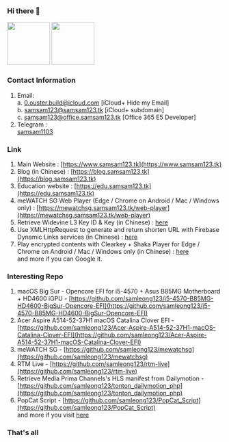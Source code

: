 ### Hi there 👋

<a href="https://github.com/samleong123"><img src="https://github-readme-stats.vercel.app/api?username=samleong123&show_icons=true&count_private=true" height=100 /></a>
<a href="https://github.com/samleong123"><img src="https://github-readme-stats.vercel.app/api/top-langs/?username=samleong123&layout=compact" height=100 /></a>


### Contact Information 
1. Email: </br>
a. <a href="mailto:0.ouster.build@icloud.com">0.ouster.build@icloud.com</a> [iCloud+ Hide my Email] </br> b. <a href="mailto:samsam123@samsam123.tk">samsam123@samsam123.tk</a> [iCloud+ subdomain]</br> c. <a href="mailto:samsam123@office.samsam123.tk">samsam123@office.samsam123.tk</a> [Office 365 E5 Developer]
2. Telegram : </br> <a href="https://t.me/samsam1103">samsam1103</a>

### Link 
1. Main Website : [https://www.samsam123.tk](https://www.samsam123.tk)
2. Blog (in Chinese) : [https://blog.samsam123.tk](https://blog.samsam123.tk)
3. Education website : [https://edu.samsam123.tk](https://edu.samsam123.tk) 
4. meWATCH SG Web Player (Edge / Chrome on Android / Mac / Windows only) : [https://mewatchsg.samsam123.tk/web-player](https://mewatchsg.samsam123.tk/web-player) 
5. Retrieve Widevine L3 Key ID & Key (in Chinese) : [here](https://blog.samsam123.tk/articles/decrypt-widevine-l3)
6. Use XMLHttpRequest to generate and return shorten URL with Firebase Dynamic Links services (in Chinese) : [here](https://blog.samsam123.tk/articles/firebase-dynamic-url-with-XMLHttpRequest)
7. Play encrypted contents with Clearkey + Shaka Player for Edge / Chrome on Android / Mac / Windows only (in Chinese) : [here](https://blog.samsam123.tk/articles/shaka-player-clearkeys-browser) </br>
and more if you can Google it.


### Interesting Repo
1. macOS Big Sur - Opencore EFI for i5-4570 + Asus B85MG Motherboard + HD4600 iGPU - [https://github.com/samleong123/i5-4570-B85MG-HD4600-BigSur-Opencore-EFI](https://github.com/samleong123/i5-4570-B85MG-HD4600-BigSur-Opencore-EFI)
2. Acer Aspire A514-52-37H1 macOS Catalina Clover EFI - [https://github.com/samleong123/Acer-Aspire-A514-52-37H1-macOS-Catalina-Clover-EFI](https://github.com/samleong123/Acer-Aspire-A514-52-37H1-macOS-Catalina-Clover-EFI)
3. meWATCH SG - [https://github.com/samleong123/mewatchsg](https://github.com/samleong123/mewatchsg)
4. RTM Live - [https://github.com/samleong123/rtm-live](https://github.com/samleong123/rtm-live)
5. Retrieve Media Prima Channels's HLS manifest from Dailymotion - [https://github.com/samleong123/tonton_dailymotion_php](https://github.com/samleong123/tonton_dailymotion_php)
6. PopCat Script - [https://github.com/samleong123/PopCat_Script](https://github.com/samleong123/PopCat_Script) </br>
and more if you visit [here](https://github.com/samleong123?tab=repositories)

### That's all
